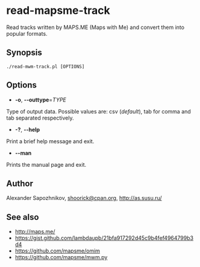 # read-mapsme-track

Read tracks written by MAPS.ME (Maps with Me) and convert them into popular formats.

## Synopsis

    ./read-mwm-track.pl [OPTIONS]

## Options

* **-o**, **--outtype**=_TYPE_

Type of output data. Possible values are: csv (_default_), tab
for comma and tab separated respectively.

* **-?**, **--help**

Print a brief help message and exit.

* **--man**

Prints the manual page and exit.

## Author

Alexander Sapozhnikov, shoorick@cpan.org, http://as.susu.ru/

## See also

* http://maps.me/
* https://gist.github.com/lambdaupb/21bfa917292d45c9b4fef4964799b3d4
* https://github.com/mapsme/omim
* https://github.com/mapsme/mwm.py
